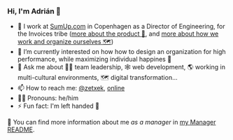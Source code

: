### Hi, I'm Adrián 👋

<!--
**zetxek/zetxek** is a ✨ _special_ ✨ repository because its `README.md` (this file) appears on your GitHub profile.

Here are some ideas to get you started:

- 🔭 I’m currently working at [Company Name](https://www.fancywebsite.com) as a Master of Puppets
- 🌱 I’m currently learning ...
- 💬 Ask me about ...
- 📫 How to reach me: ...
- 😄 Pronouns: he/him
- ⚡ Fun fact: I'm left handed 🤚
-->


- 🧾 I work at [SumUp.com](https://www.sumup.com) in Copenhagen as a Director of Engineering, for the Invoices tribe ([more about the product 🧾](https://www.sumup.com/en-gb/invoices/), and [more about how we work and organize ourselves 🗺️](https://www.sumup.com/en-us/how-we-work/tribalization/))
- 🌱 I’m currently interested on how how to design an organization for high performance, while maximizing individual happines 🦄
- 💬 Ask me about 🧑‍💻 team leadership, 🕸 web development, 🌎 working in multi-cultural environments, 🗺️ digital transformation...
- 📫 How to reach me: [@zetxek](https://twitter.com/zetxek), [online](https://www.adrianmoreno.info/)
- 🙋‍♂️ Pronouns: he/him
- ⚡ Fun fact: I'm left handed 🤚

📃 You can find more information about me _as a manager_ in [my Manager README](https://github.com/zetxek/zetxek/blob/main/ManagerREADME.md).

